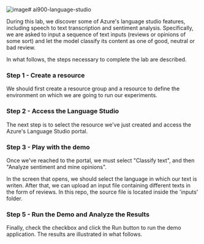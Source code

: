 ![image](https://github.com/felipe-m-barbosa/ai900-language-studio/assets/31712787/87d8c9b6-cc91-4bc1-8307-20b36053c5ab)# ai900-language-studio


During this lab, we discover some of Azure's language studio features, including speech to text transcription and sentiment analysis.
Specifically, we are asked to input a sequence of text inputs (reviews or opinions of some sort) and let the model classify its content as one of good, neutral or bad review.

In what follows, the steps necessary to complete the lab are described.

### Step 1 - Create a resource

We should first create a resource group and a resource to define the environment on which we are going to run our experiments.


### Step 2 - Access the Language Studio

The next step is to select the resource we've just created and access the Azure's Language Studio portal.


### Step 3 - Play with the demo

Once we've reached to the portal, we must select "Classify text", and then "Analyze sentiment and mine opinions".



In the screen that opens, we should select the language in which our text is writen. After that, we can upload an input file containing different texts in the form of reviews.
In this repo, the source file is located inside the 'inputs' folder.


### Step 5 - Run the Demo and Analyze the Results

Finally, check the checkbox and click the Run button to run the demo application.
The results are illustrated in what follows.


